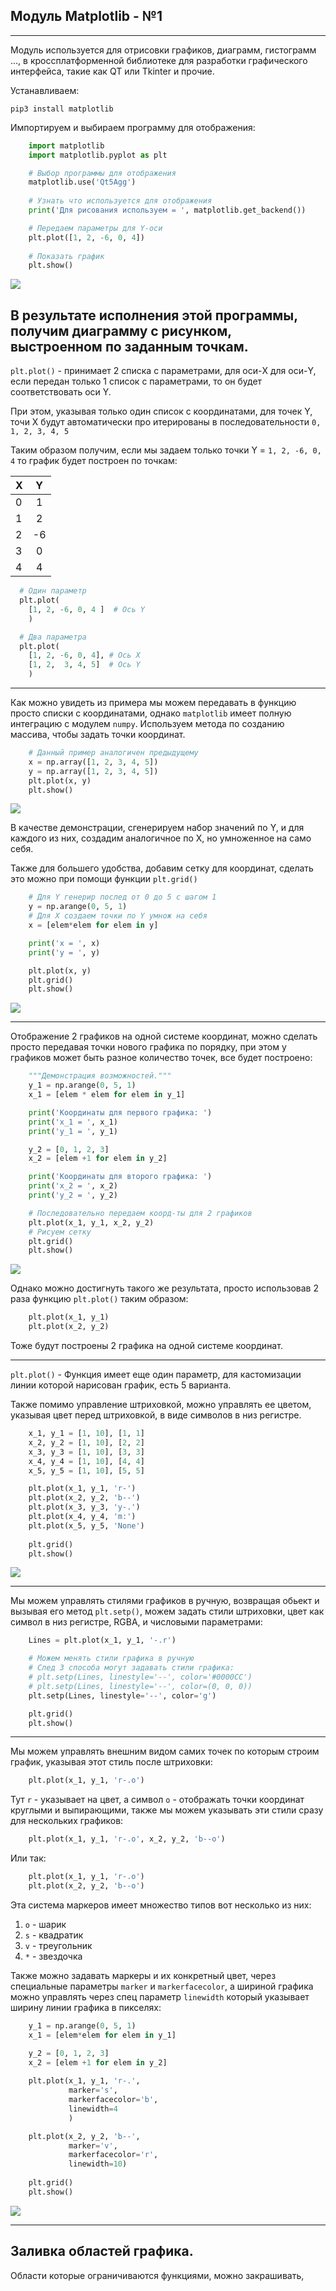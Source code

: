 Модуль Matplotlib - №1 
---
---
Модуль используется для отрисовки графиков, диаграмм,
гистограмм ..., в кроссплатформенной библиотеке для 
разработки графического интерфейса, такие как QT или
Tkinter и прочие.

Устанавливаем:

    pip3 install matplotlib

Импортируем и выбираем программу для отображения:

```python
    import matplotlib
    import matplotlib.pyplot as plt

    # Выбор программы для отображения
    matplotlib.use('Qt5Agg')
    
    # Узнать что используется для отображения
    print('Для рисования используем = ', matplotlib.get_backend())

    # Передаем параметры для Y-оси
    plt.plot([1, 2, -6, 0, 4])
    
    # Показать график
    plt.show()
```

![](img/1-1.png)

В результате исполнения этой программы, получим диаграмму с
рисунком, выстроенном по заданным точкам.
---

`plt.plot()` - принимает 2 списка с параметрами, для оси-X 
для оси-Y, если передан только 1 список с параметрами, то 
он будет соответствовать оси Y.

При этом, указывая только один список с координатами, для 
точек Y, точи X будут автоматически про итерированы в 
последовательности `0, 1, 2, 3, 4, 5`

Таким образом получим, если мы задаем только точки 
Y = `1, 2, -6, 0, 4` то график будет построен по точкам:

|   X   |   Y   |
| ----- |:-----:|
| 0     |    1  | 
| 1     |    2  |   
| 2     |    -6 |    
| 3     |    0  |    
| 4     |    4  |    

```python
  # Один параметр
  plt.plot(
    [1, 2, -6, 0, 4 ]  # Ось Y
    )

  # Два параметра
  plt.plot(
    [1, 2, -6, 0, 4], # Ось X 
    [1, 2,  3, 4, 5]  # Ось Y
    )
```

---

Как можно увидеть из примера мы можем передавать в функцию 
просто списки с координатами, однако `matplotlib` имеет 
полную интеграцию с модулем `numpy`. Используем метода по 
созданию массива, чтобы задать точки координат.

```python
    # Данный пример аналогичен предыдущему
    x = np.array([1, 2, 3, 4, 5])
    y = np.array([1, 2, 3, 4, 5])
    plt.plot(x, y)
    plt.show()
```
![](img/1-2.png)

В качестве демонстрации, сгенерируем набор значений по Y,
и для каждого из них, создадим аналогичное по X, но 
умноженное на само себя.

Также для большего удобства, добавим сетку для координат,
сделать это можно при помощи функции `plt.grid()`

```python
    # Для Y генерир послед от 0 до 5 с шагом 1
    y = np.arange(0, 5, 1)
    # Для X создаем точки по Y умнож на себя
    x = [elem*elem for elem in y]

    print('x = ', x)
    print('y = ', y)

    plt.plot(x, y)
    plt.grid()
    plt.show()
```
![](img/1-3.png)

---
Отображение 2 графиков на одной системе координат, можно 
сделать просто передавая точки нового графика по порядку,
при этом у графиков может быть разное количество точек,
все будет построено:

```python
    """Демонстрация возможностей."""
    y_1 = np.arange(0, 5, 1)
    x_1 = [elem * elem for elem in y_1]

    print('Координаты для первого графика: ')
    print('x_1 = ', x_1)
    print('y_1 = ', y_1)

    y_2 = [0, 1, 2, 3]
    x_2 = [elem +1 for elem in y_2]

    print('Координаты для второго графика: ')
    print('x_2 = ', x_2)
    print('y_2 = ', y_2)

    # Последовательно передаем коорд-ты для 2 графиков
    plt.plot(x_1, y_1, x_2, y_2)
    # Рисуем сетку
    plt.grid()
    plt.show()
```
![](img/1-4.png)

Однако можно достигнуть такого же результата, просто 
использовав 2 раза функцию `plt.plot()` таким образом:

```python
    plt.plot(x_1, y_1)
    plt.plot(x_2, y_2)
```
Тоже будут построены 2 графика на одной системе координат.

---
`plt.plot()` - Функция имеет еще один параметр, для
кастомизации линии которой нарисован график, есть 5 варианта.

Также помимо управление штриховкой, можно управлять ее 
цветом, указывая цвет перед штриховкой, в виде символов в
низ регистре.

```python
    x_1, y_1 = [1, 10], [1, 1]
    x_2, y_2 = [1, 10], [2, 2]
    x_3, y_3 = [1, 10], [3, 3]
    x_4, y_4 = [1, 10], [4, 4]
    x_5, y_5 = [1, 10], [5, 5]

    plt.plot(x_1, y_1, 'r-')
    plt.plot(x_2, y_2, 'b--')
    plt.plot(x_3, y_3, 'y-.')
    plt.plot(x_4, y_4, 'm:')
    plt.plot(x_5, y_5, 'None')
    
    plt.grid()
    plt.show()
```
![](img/1-5.png)

---
Мы можем управлять стилями графиков в ручную, возвращая
обьект и вызывая его метод `plt.setp()`, можем задать
стили штриховки, цвет как символ в низ регистре, RGBA,
и числовыми параметрами:

```python
    Lines = plt.plot(x_1, y_1, '-.r')

    # Можем менять стили графика в ручную
    # След 3 способа могут задавать стили графика: 
    # plt.setp(Lines, linestyle='--', color='#0000CC')
    # plt.setp(Lines, linestyle='--', color=(0, 0, 0))
    plt.setp(Lines, linestyle='--', color='g')

    plt.grid()
    plt.show()
```
---
Мы можем управлять внешним видом самих точек по которым 
строим график, указывая этот стиль после штриховки:

```python
    plt.plot(x_1, y_1, 'r-.o')
```
Тут `r` - указывает на цвет, а символ `o` - отображать 
точки координат круглыми и выпирающими, также мы можем
указывать эти стили сразу для нескольких графиков:

```python
    plt.plot(x_1, y_1, 'r-.o', x_2, y_2, 'b--o')
```
Или так:
```python
    plt.plot(x_1, y_1, 'r-.o')
    plt.plot(x_2, y_2, 'b--o')
```

Эта система маркеров имеет множество типов вот 
несколько из них:
1) `o` - шарик
2) `s` - квадратик
3) `v` - треугольник 
4) `*` - звездочка

Также можно задавать маркеры и их конкретный цвет, 
через специальные параметры `marker` и `markerfacecolor`,
а шириной графика можно управлять через спец параметр
`linewidth` который указывает ширину линии графика в 
пикселях:

```python
    y_1 = np.arange(0, 5, 1)
    x_1 = [elem*elem for elem in y_1]

    y_2 = [0, 1, 2, 3]
    x_2 = [elem +1 for elem in y_2]
    
    plt.plot(x_1, y_1, 'r-.', 
             marker='s', 
             markerfacecolor='b',
             linewidth=4
             )

    plt.plot(x_2, y_2, 'b--', 
             marker='v', 
             markerfacecolor='r',
             linewidth=10)
    
    plt.grid()
    plt.show()
```
![](img/1-6.png)


---

Заливка областей графика.
---
Области которые ограничиваются функциями, можно 
закрашивать, 
